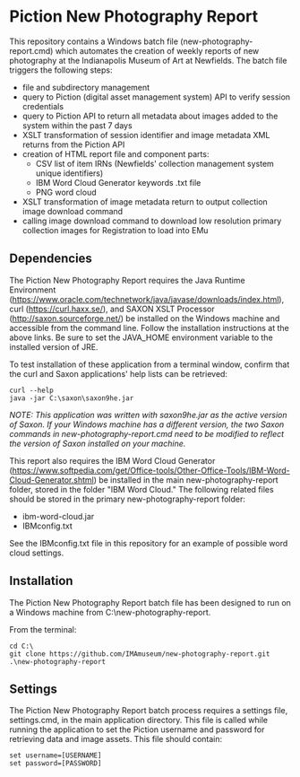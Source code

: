 # Piction New Photography Report

This repository contains a Windows batch file (new-photography-report.cmd) which automates the creation of weekly reports of new photography at the Indianapolis Museum of Art at Newfields. The batch file triggers the following steps:

* file and subdirectory management
* query to Piction (digital asset management system) API to verify session credentials
* query to Piction API to return all metadata about images added to the system within the past 7 days
* XSLT transformation of session identifier and image metadata XML returns from the Piction API
* creation of HTML report file and component parts:
	* CSV list of item IRNs (Newfields' collection management system unique identifiers)
	* IBM Word Cloud Generator keywords .txt file
	* PNG word cloud
* XSLT transformation of image metadata return to output collection image download command
* calling image download command to download low resolution primary collection images for Registration to load into EMu

## Dependencies

The Piction New Photography Report requires the Java Runtime Environment (https://www.oracle.com/technetwork/java/javase/downloads/index.html), curl (https://curl.haxx.se/), and SAXON XSLT Processor (http://saxon.sourceforge.net/) be installed on the Windows machine and accessible from the command line. Follow the installation instructions at the above links. Be sure to set the JAVA_HOME environment variable to the installed version of JRE.

To test installation of these application from a terminal window, confirm that the curl and Saxon applications' help lists can be retrieved:

	curl --help
	java -jar C:\saxon\saxon9he.jar

*NOTE: This application was written with saxon9he.jar as the active version of Saxon. If your Windows machine has a different version, the two Saxon commands in new-photography-report.cmd need to be modified to reflect the version of Saxon installed on your machine.*

This report also requires the IBM Word Cloud Generator (https://www.softpedia.com/get/Office-tools/Other-Office-Tools/IBM-Word-Cloud-Generator.shtml) be installed in the main new-photography-report folder, stored in the folder "IBM Word Cloud." The following related files should be stored in the primary new-photography-report folder:

* ibm-word-cloud.jar
* IBMconfig.txt

See the IBMconfig.txt file in this repository for an example of possible word cloud settings.

## Installation

The Piction New Photography Report batch file has been designed to run on a Windows machine from C:\new-photography-report.

From the terminal:

	cd C:\
	git clone https://github.com/IMAmuseum/new-photography-report.git .\new-photography-report

## Settings

The Piction New Photography Report batch process requires a settings file, settings.cmd, in the main application directory. This file is called while running the application to set the Piction username and password for retrieving data and image assets. This file should contain:

	set username=[USERNAME]
	set password=[PASSWORD]

